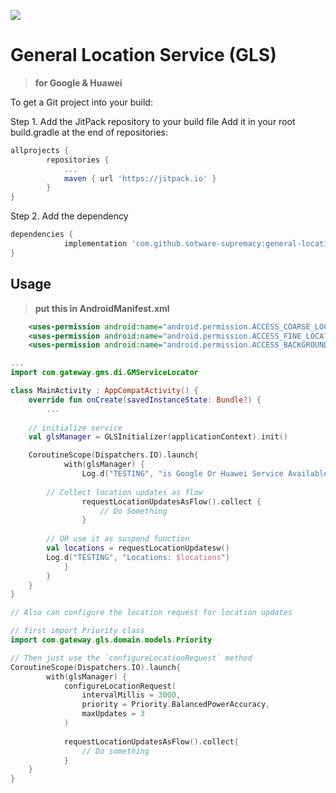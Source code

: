 [![](https://jitpack.io/v/sotware-supremacy/general-location-service.svg)](https://jitpack.io/#sotware-supremacy/general-location-service)

# General Location Service (GLS)
> **for Google & Huawei**

To get a Git project into your build:

Step 1. Add the JitPack repository to your build file
Add it in your root build.gradle at the end of repositories:

```gradle
allprojects {
		repositories {
			...
			maven { url 'https://jitpack.io' }
		}
}
```

Step 2. Add the dependency

```gradle
dependencies {
	        implementation 'com.github.sotware-supremacy:general-location-service:<VERSION>'
}
```

## Usage
> **put this in AndroidManifest.xml**
```xml
    <uses-permission android:name="android.permission.ACCESS_COARSE_LOCATION" />
    <uses-permission android:name="android.permission.ACCESS_FINE_LOCATION" />
    <uses-permission android:name="android.permission.ACCESS_BACKGROUND_LOCATION" />
```

```kotlin
...
import com.gateway.gms.di.GMServiceLocator

class MainActivity : AppCompatActivity() {
    override fun onCreate(savedInstanceState: Bundle?) {
        ...
	
	// initialize service 
	val glsManager = GLSInitializer(applicationContext).init()

	CoroutineScope(Dispatchers.IO).launch{
            with(glsManager) {
                Log.d("TESTING", "is Google Or Huawei Service Available: $isServicesAvailable")
		
		// Collect location updates as flow
                requestLocationUpdatesAsFlow().collect {
                    // Do Something
                }
		
		// OR use it as suspend function
		val locations = requestLocationUpdatesw()
		Log.d("TESTING", "Locations: $locations")
            }
        }
    }
}
```

```kotlin
// Also can configure the location request for location updates

// first import Priority class
import com.gateway.gls.domain.models.Priority

// Then just use the `configureLocationRequest` method
CoroutineScope(Dispatchers.IO).launch{
        with(glsManager) {
            configureLocationRequest(
                intervalMillis = 3000,
                priority = Priority.BalancedPowerAccuracy,
                maxUpdates = 3
            )
            
            requestLocationUpdatesAsFlow().collect{
                // Do something
            }
    }
}
```

